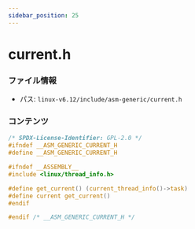 ```yaml
---
sidebar_position: 25
---
```

# current.h

### ファイル情報

- パス: `linux-v6.12/include/asm-generic/current.h`

### コンテンツ

```h
/* SPDX-License-Identifier: GPL-2.0 */
#ifndef __ASM_GENERIC_CURRENT_H
#define __ASM_GENERIC_CURRENT_H

#ifndef __ASSEMBLY__
#include <linux/thread_info.h>

#define get_current() (current_thread_info()->task)
#define current get_current()
#endif

#endif /* __ASM_GENERIC_CURRENT_H */

```
